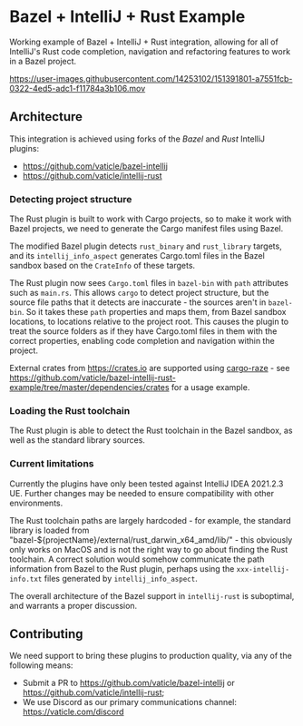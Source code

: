 # Bazel + IntelliJ + Rust Example

Working example of Bazel + IntelliJ + Rust integration, allowing for all of IntelliJ's Rust code completion, navigation and refactoring features to work in a Bazel project.

https://user-images.githubusercontent.com/14253102/151391801-a7551fcb-0322-4ed5-adc1-f11784a3b106.mov

## Architecture

This integration is achieved using forks of the _Bazel_ and _Rust_ IntelliJ plugins:

- https://github.com/vaticle/bazel-intellij
- https://github.com/vaticle/intellij-rust

### Detecting project structure

The Rust plugin is built to work with Cargo projects, so to make it work with Bazel projects, we need to generate the Cargo manifest files using Bazel.

The modified Bazel plugin detects `rust_binary` and `rust_library` targets, and its `intellij_info_aspect` generates Cargo.toml files in the Bazel sandbox based on the `CrateInfo` of these targets.

The Rust plugin now sees `Cargo.toml` files in `bazel-bin` with `path` attributes such as `main.rs`. This allows `cargo` to detect project structure, but the source file paths that it detects are inaccurate - the sources aren't in `bazel-bin`. So it takes these `path` properties and maps them, from Bazel sandbox locations, to locations relative to the project root. This causes the plugin to treat the source folders as if they have Cargo.toml files in them with the correct properties, enabling code completion and navigation within the project.

External crates from https://crates.io are supported using [cargo-raze](https://github.com/google/cargo-raze) - see https://github.com/vaticle/bazel-intellij-rust-example/tree/master/dependencies/crates for a usage example.

### Loading the Rust toolchain

The Rust plugin is able to detect the Rust toolchain in the Bazel sandbox, as well as the standard library sources.

### Current limitations

Currently the plugins have only been tested against IntelliJ IDEA 2021.2.3 UE. Further changes may be needed to ensure compatibility with other environments.

The Rust toolchain paths are largely hardcoded - for example, the standard library is loaded from "bazel-${projectName}/external/rust_darwin_x64_amd/lib/" - this obviously only works on MacOS and is not the right way to go about finding the Rust toolchain. A correct solution would somehow communicate the path information from Bazel to the Rust plugin, perhaps using the `xxx-intellij-info.txt` files generated by `intellij_info_aspect`.

The overall architecture of the Bazel support in `intellij-rust` is suboptimal, and warrants a proper discussion.

## Contributing

We need support to bring these plugins to production quality, via any of the following means:

- Submit a PR to https://github.com/vaticle/bazel-intellij or https://github.com/vaticle/intellij-rust;
- We use Discord as our primary communications channel: https://vaticle.com/discord

